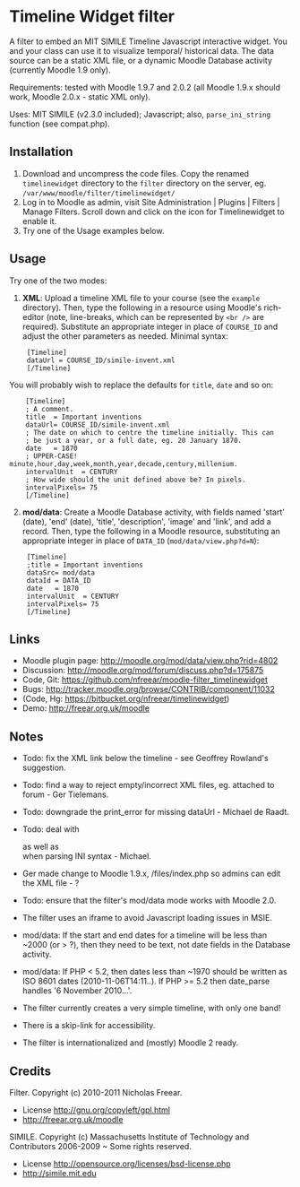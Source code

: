 <!-- -*- markdown -*- -->

Timeline Widget filter
======================

A filter to embed an MIT SIMILE Timeline Javascript interactive widget. You and your class can use it to visualize temporal/ historical data. The data source can be a static XML file, or a dynamic Moodle Database activity (currently Moodle 1.9 only).

Requirements: tested with Moodle 1.9.7 and 2.0.2 (all Moodle 1.9.x should work, Moodle 2.0.x - static XML only).

Uses: MIT SIMILE (v2.3.0 included); Javascript; also, `parse_ini_string` function (see compat.php).

Installation
------------ 
1. Download and uncompress the code files. Copy the renamed `timelinewidget` directory to the `filter` directory on the server,
   eg. `/var/www/moodle/filter/timelinewidget/`
2. Log in to Moodle as admin, visit Site Administration | Plugins | Filters |
 Manage Filters. Scroll down and click on the icon for Timelinewidget to enable it.
3. Try one of the Usage examples below.

Usage
-----
Try one of the two modes:

1. **XML**: Upload a timeline XML file to your course (see the `example` directory).
Then, type the following in a resource using Moodle's rich-editor (note,
line-breaks, which can be represented by `<br />` are required). Substitute an
appropriate integer in place of `COURSE_ID` and adjust the other parameters as needed. Minimal syntax:

        [Timeline]
        dataUrl = COURSE_ID/simile-invent.xml
        [/Timeline]

You will probably wish to replace the defaults for `title`, `date` and so on:

        [Timeline]
        ; A comment.
        title  = Important inventions
        dataUrl= COURSE_ID/simile-invent.xml
        ; The date on which to centre the timeline initially. This can
        ; be just a year, or a full date, eg. 20 January 1870.
        date   = 1870
        ; UPPER-CASE! minute,hour,day,week,month,year,decade,century,millenium.
        intervalUnit  = CENTURY
        ; How wide should the unit defined above be? In pixels.
        intervalPixels= 75
        [/Timeline]

2. **mod/data**: Create a Moodle Database activity, with fields named 'start'
(date), 'end' (date), 'title', 'description', 'image' and 'link', and add a record.
Then, type the following in a Moodle resource, substituting an appropriate
integer in place of `DATA_ID` (`mod/data/view.php?d=N`):

        [Timeline]
        ;title = Important inventions
        dataSrc= mod/data
        dataId = DATA_ID
        date   = 1870
        intervalUnit  = CENTURY
        intervalPixels= 75
        [/Timeline]

Links
-----
* Moodle plugin page: <http://moodle.org/mod/data/view.php?rid=4802>
* Discussion: <http://moodle.org/mod/forum/discuss.php?d=175875>
* Code, Git: <https://github.com/nfreear/moodle-filter_timelinewidget>
* Bugs: <http://tracker.moodle.org/browse/CONTRIB/component/11032>
* (Code, Hg: <https://bitbucket.org/nfreear/timelinewidget>)
* Demo: <http://freear.org.uk/moodle>


Notes
-----
* Todo: fix the XML link below the timeline - see Geoffrey Rowland's suggestion.
* Todo: find a way to reject empty/incorrect XML files, eg. attached to forum - Ger Tielemans.
* Todo: downgrade the print_error for missing dataUrl - Michael de Raadt.
* Todo: deal with <div> as well as <br> when parsing INI syntax - Michael.
* Ger made change to Moodle 1.9.x, /files/index.php so admins can edit the XML file - ?

* Todo: ensure that the filter's mod/data mode works with Moodle 2.0.
* The filter uses an iframe to avoid Javascript loading issues in MSIE.
* mod/data: If the start and end dates for a timeline will be less than ~2000
 (or > ?), then they need to be text, not date fields in the Database activity.
* mod/data: If PHP < 5.2, then dates less than ~1970 should be written as 
 ISO 8601 dates (2010-11-06T14:11..). If PHP >= 5.2 then date_parse handles
 '6 November 2010...'.
* The filter currently creates a very simple timeline, with only one band!
* There is a skip-link for accessibility.
* The filter is internationalized and (mostly) Moodle 2 ready.

Credits
-------
Filter. Copyright (c) 2010-2011 Nicholas Freear.

*  License <http://gnu.org/copyleft/gpl.html>
*  <http://freear.org.uk/moodle>

SIMILE. Copyright (c) Massachusetts Institute of Technology and Contributors 2006-2009 ~ Some rights reserved.

*  License <http://opensource.org/licenses/bsd-license.php>
*  <http://simile.mit.edu>
